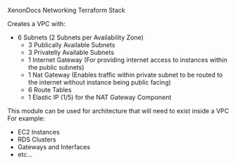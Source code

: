 XenonDocs Networking Terraform Stack

Creates a VPC with:
  - 6 Subnets (2 Subnets per Availability Zone)
    - 3 Publically Available Subnets
    - 3 Privatelly Available Subnets
    - 1 Internet Gateway (For providing internet access to instances within the public subnets)
    - 1 Nat Gateway (Enables traffic within private subnet to be routed to the internet without instance being public facing)
    - 6 Route Tables
    - 1 Elastic IP (1/5) for the NAT Gateway Component

This module can be used for architecture that will need to exist inside a VPC
For example:
  - EC2 Instances
  - RDS Clusters
  - Gateways and Interfaces
  - etc...

